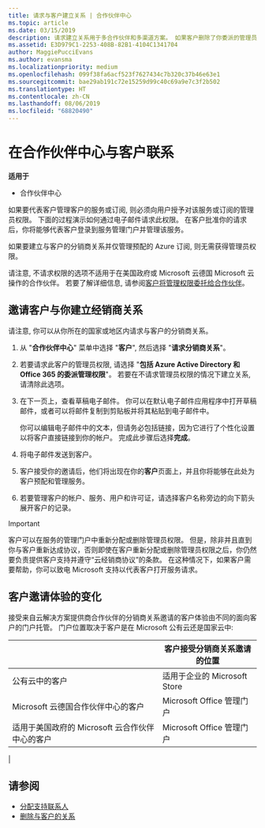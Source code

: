 ```yaml
---
title: 请求与客户建立关系 | 合作伙伴中心
ms.topic: article
ms.date: 03/15/2019
description: 请求建立关系用于多合作伙伴和多渠道方案。 如果客户删除了你委派的管理员权限，并且你需要恢复它们才可以提供预配或支持，请求建立关系也十分有用。
ms.assetid: E3D979C1-2253-408B-82B1-4104C1341704
author: MaggiePucciEvans
ms.author: evansma
ms.localizationpriority: medium
ms.openlocfilehash: 099f38fa6acf523f7627434c7b320c37b46e63e1
ms.sourcegitcommit: bae29ab191c72e15259d99c40c69a9e7c3f2b502
ms.translationtype: HT
ms.contentlocale: zh-CN
ms.lasthandoff: 08/06/2019
ms.locfileid: "68820490"
---
```

# <a name="connect-with-customers-in-partner-center"></a>在合作伙伴中心与客户联系

**适用于**

-  合作伙伴中心

如果要代表客户管理客户的服务或订阅, 则必须向用户授予对该服务或订阅的管理员权限。 下面的过程演示如何通过电子邮件请求此权限。 在客户批准你的请求后，你将能够代表客户登录到服务管理门户并管理该服务。

如果要建立与客户的分销商关系并仅管理预配的 Azure 订阅, 则无需获得管理员权限。

请注意, 不请求权限的选项不适用于在美国政府或 Microsoft 云德国 Microsoft 云操作的合作伙伴。 若要了解详细信息, 请参阅[客户将管理权限委托给合作伙伴](https://docs.microsoft.com/partner-center/customers_revoke_admin_privileges)。


## <a name="invite-a-customer-to-establish-a-reseller-relationship-with-you"></a>邀请客户与你建立经销商关系

请注意, 你可以从你所在的国家或地区内请求与客户的分销商关系。

1.  从 "**合作伙伴中心**" 菜单中选择 "**客户**", 然后选择 "**请求分销商关系**"。

2.  若要请求此客户的管理员权限, 请选择 "**包括 Azure Active Directory 和 Office 365 的委派管理权限**"。 若要在不请求管理员权限的情况下建立关系, 请清除此选项。 

3.  在下一页上，查看草稿电子邮件。 你可以在默认电子邮件应用程序中打开草稿邮件，或者可以将邮件复制到剪贴板并将其粘贴到电子邮件中。 

    你可以编辑电子邮件中的文本，但请务必包括链接，因为它进行了个性化设置以将客户直接链接到你的帐户。 完成此步骤后选择**完成**。

3.  将电子邮件发送到客户。

5.  客户接受你的邀请后，他们将出现在你的**客户**页面上，并且你将能够在此处为客户预配和管理服务。

 
6.  若要管理客户的帐户、服务、用户和许可证，请选择客户名称旁边的向下箭头展开客户的记录。


> [!IMPORTANT]  
> 客户可以在服务的管理门户中重新分配或删除管理员权限。 但是，除非并且直到你与客户重新达成协议，否则即使在客户重新分配或删除管理员权限之后，你仍然要负责提供客户支持并遵守“云经销商协议”的条款。 在这种情况下，如果客户需要帮助，你可以致电 Microsoft 支持以代表客户打开服务请求。

## <a name="changes-to-the-customer-invitation-experience"></a>客户邀请体验的变化

接受来自云解决方案提供商合作伙伴的分销商关系邀请的客户体验由不同的面向客户的门户托管。 门户位置取决于客户是在 Microsoft 公有云还是国家云中: 

|  | 客户接受分销商关系邀请的位置 |
|---------|---------
| 公有云中的客户 | 适用于企业的 Microsoft Store |
| Microsoft 云德国合作伙伴中心的客户 | Microsoft Office 管理门户 |
| 适用于美国政府的 Microsoft 云合作伙伴中心的客户 | Microsoft Office 管理门户 |
|

## <a name="see-also"></a>请参阅

- [分配支持联系人](assign-support-contacts.md)
- [删除与客户的关系](remove-a-relationship.md)
